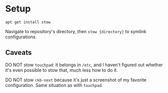 # Setup

`apt get install stow`

Navigate to repository's directory, then `stow {directory}` to symlink configurations.


## Caveats

DO NOT stow `touchpad`: it belongs in `/etc`, and I haven't figured out whether it's even possible to stow that, much less how to do it.

DO NOT stow `ckb-next` because it's just a screenshot of my favorite configuration. Same situation as with `touchpad`.
